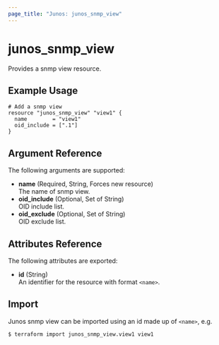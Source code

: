 ```yaml
---
page_title: "Junos: junos_snmp_view"
---
```


# junos_snmp_view

Provides a snmp view resource.

## Example Usage

```hcl
# Add a snmp view
resource "junos_snmp_view" "view1" {
  name        = "view1"
  oid_include = [".1"]
}
```

## Argument Reference

The following arguments are supported:

- **name** (Required, String, Forces new resource)  
  The name of snmp view.
- **oid_include** (Optional, Set of String)  
  OID include list.
- **oid_exclude** (Optional, Set of String)  
  OID exclude list.

## Attributes Reference

The following attributes are exported:

- **id** (String)  
  An identifier for the resource with format `<name>`.

## Import

Junos snmp view can be imported using an id made up of `<name>`, e.g.

```shell
$ terraform import junos_snmp_view.view1 view1
```
